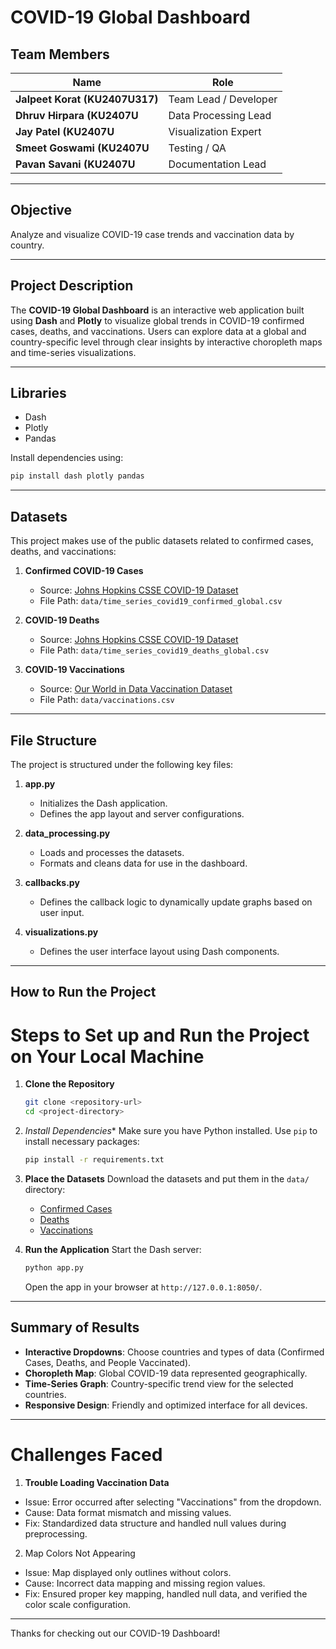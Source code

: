 # COVID-19 Global Dashboard

## Team Members
| Name             | Role                  |
|------------------|-----------------------|
| **Jalpeet Korat (KU2407U317)**     | Team Lead / Developer |
| **Dhruv Hirpara (KU2407U**     | Data Processing Lead  |
| **Jay Patel (KU2407U**     | Visualization Expert  |
| **Smeet Goswami (KU2407U** | Testing / QA          |
| **Pavan Savani (KU2407U**     | Documentation Lead    |

---

## Objective
Analyze and visualize COVID-19 case trends and vaccination data by country.

---

## Project Description
The **COVID-19 Global Dashboard** is an interactive web application built using **Dash** and **Plotly** to visualize global trends in COVID-19 confirmed cases, deaths, and vaccinations. Users can explore data at a global and country-specific level through clear insights by interactive choropleth maps and time-series visualizations.

---

## Libraries
- Dash
- Plotly
- Pandas
 
Install dependencies using:
```bash
pip install dash plotly pandas
```

---

## Datasets
This project makes use of the public datasets related to confirmed cases, deaths, and vaccinations:

1.  **Confirmed COVID-19 Cases**
    - Source: [Johns Hopkins CSSE COVID-19 Dataset](https://github.com/CSSEGISandData/COVID-19/blob/master/csse_covid_19_data/csse_covid_19_time_series/time_series_covid19_confirmed_global.csv)
    - File Path: `data/time_series_covid19_confirmed_global.csv`

2.  **COVID-19 Deaths**
    - Source: [Johns Hopkins CSSE COVID-19 Dataset](https://github.com/CSSEGISandData/COVID-19/blob/master/csse_covid_19_data/csse_covid_19_time_series/time_series_covid19_deaths_global.csv)
    - File Path: `data/time_series_covid19_deaths_global.csv`

3. **COVID-19 Vaccinations**
   - Source: [Our World in Data Vaccination Dataset](https://raw.githubusercontent.com/owid/covid-19-data/master/public/data/vaccinations/vaccinations.csv)
   - File Path: `data/vaccinations.csv`

---

## File Structure
The project is structured under the following key files:
1. **app.py**
   - Initializes the Dash application.
   - Defines the app layout and server configurations.

2. **data_processing.py**
   - Loads and processes the datasets.
   - Formats and cleans data for use in the dashboard.

3. **callbacks.py**
   - Defines the callback logic to dynamically update graphs based on user input.

4. **visualizations.py**
   - Defines the user interface layout using Dash components.
     
---

## How to Run the Project
Steps to Set up and Run the Project on Your Local Machine
=====================================

1. **Clone the Repository**
    ```bash
    git clone <repository-url>
    cd <project-directory>
    ```

2. *Install Dependencies**
    Make sure you have Python installed. Use `pip` to install necessary packages:
    ```bash
    pip install -r requirements.txt
    ```

3. **Place the Datasets**
Download the datasets and put them in the `data/` directory:
   - [Confirmed Cases](https://github.com/CSSEGISandData/COVID-19/blob/master/csse_covid_19_data/csse_covid_19_time_series/time_series_covid19_confirmed_global.csv)
   - [Deaths](https://github.com/CSSEGISandData/COVID-19/blob/master/csse_covid_19_data/csse_covid_19_time_series/time_series_covid19_deaths_global.csv)
   - [Vaccinations](https://raw.githubusercontent.com/owid/covid-19-data/master/public/data/vaccinations/vaccinations.csv)

4. **Run the Application**
   Start the Dash server:
   ```bash
   python app.py
   ```
   Open the app in your browser at `http://127.0.0.1:8050/`.

---

## Summary of Results
- **Interactive Dropdowns**: Choose countries and types of data (Confirmed Cases, Deaths, and People Vaccinated).
- **Choropleth Map**: Global COVID-19 data represented geographically.
- **Time-Series Graph**: Country-specific trend view for the selected countries.
- **Responsive Design**: Friendly and optimized interface for all devices.

---

# Challenges Faced

1. **Trouble Loading Vaccination Data**
- Issue: Error occurred after selecting "Vaccinations" from the dropdown.
- Cause: Data format mismatch and missing values.
- Fix: Standardized data structure and handled null values during preprocessing.

2. Map Colors Not Appearing
- Issue: Map displayed only outlines without colors.
- Cause: Incorrect data mapping and missing region values.
- Fix: Ensured proper key mapping, handled null data, and verified the color scale configuration.

---

Thanks for checking out our COVID-19 Dashboard!
